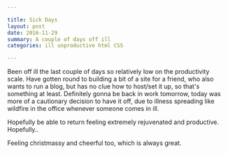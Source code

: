 ```yaml
---

title: Sick Days
layout: post
date: 2016-11-29
summary: A couple of days off ill
categories: ill unproductive html CSS

---
```


Been off ill the last couple of days so relatively low on the productivity scale. Have gotten round to building a bit of a site for a friend, who also wants to run a blog, but has no clue how to host/set it up, so that's something at least. Definitely gonna be back in work tomorrow, today was more of a cautionary decision to have it off, due to illness spreading like wildfire in the office whenever someone comes in ill.

Hopefully be able to return feeling extremely rejuvenated and productive. Hopefully..

Feeling christmassy and cheerful too, which is always great.

